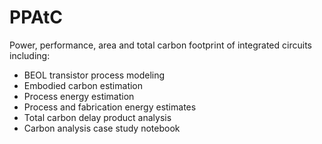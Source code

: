 # PPAtC

Power, performance, area and total carbon footprint of integrated circuits including:
- BEOL transistor process modeling
- Embodied carbon estimation
- Process energy estimation
- Process and fabrication energy estimates
- Total carbon delay product analysis
- Carbon analysis case study notebook
